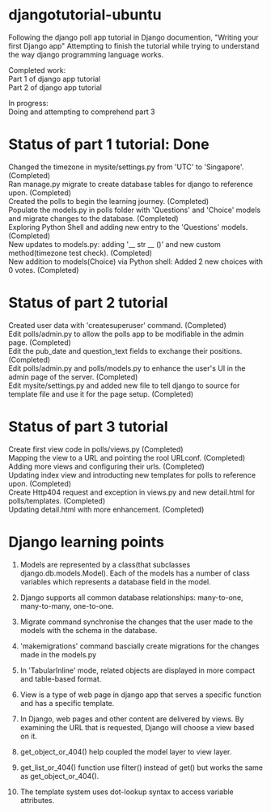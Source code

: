 # djangotutorial-ubuntu

Following the django poll app tutorial in Django documention, "Writing your first Django app"
Attempting to finish the tutorial while trying to understand the way django programming language works.

Completed work: <br>
Part 1 of django app tutorial <br>
Part 2 of django app tutorial <br>

In progress: <br>
Doing and attempting to comprehend part 3

# Status of part 1 tutorial: Done

Changed the timezone in mysite/settings.py from 'UTC' to 'Singapore'. (Completed) <br>
Ran manage.py migrate to create database tables for django to reference upon. (Completed) <br>
Created the polls to begin the learning journey. (Completed) <br>
Populate the models.py in polls folder with 'Questions' and 'Choice' models and migrate changes to the database. (Completed) <br>
Exploring Python Shell and adding new entry to the 'Questions' models. (Completed) <br>
New updates to models.py: adding '__ str __ ()' and new custom method(timezone test check). (Completed) <br>
New addition to models(Choice) via Python shell: Added 2 new choices with 0 votes. (Completed) <br>

# Status of part 2 tutorial

Created user data with 'createsuperuser' command. (Completed) <br>
Edit polls/admin.py to allow the polls app to be modifiable in the admin page. (Completed) <br>
Edit the pub_date and question_text fields to exchange their positions. (Completed) <br>
Edit polls/admin.py and polls/models.py to enhance the user's UI in the admin page of the server. (Completed) <br>
Edit mysite/settings.py and added new file to tell django to source for template file and use it for the page setup. (Completed) <br>


# Status of part 3 tutorial

Create first view code in polls/views.py (Completed) <br>
Mapping the view to a URL and pointing the rool URLconf. (Completed) <br>
Adding more views and configuring their urls. (Completed) <br>
Updating index view and introducting new templates for polls to reference upon. (Completed) <br>
Create Http404 request and exception in views.py and new detail.html for polls/templates. (Completed) <br>
Updating detail.html with more enhancement. (Completed) <br>



# Django learning points

1. Models are represented by a class(that subclasses django.db.models.Model). Each of the models has a number of class variables which represents a database field in the model.<br>

2. Django supports all common database relationships: many-to-one, many-to-many, one-to-one. <br>

3. Migrate command synchronise the changes that the user made to the models with the schema in the database. <br>

4. 'makemigrations' command bascially create migrations for the changes made in the models.py <br>

5. In 'TabularInline' mode, related objects are displayed in more compact and table-based format. <br>

6. View is a type of web page in django app that serves a specific function and has a specific template. <br>

7. In Django, web pages and other content are delivered by views. By examining the URL that is requested, Django will choose a view based on it. <br>

8. get_object_or_404() help coupled the model layer to view layer. <br>

9. get_list_or_404() function use filter() instead of get() but works the same as get_object_or_404(). <br>

10. The template system uses dot-lookup syntax to access variable attributes. <br>
